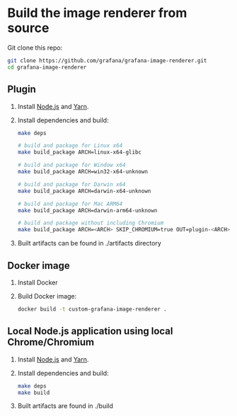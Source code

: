 # Build the image renderer from source

Git clone this repo:

```bash
git clone https://github.com/grafana/grafana-image-renderer.git
cd grafana-image-renderer
```

## Plugin

1. Install [Node.js](https://nodejs.org/) and [Yarn](https://yarnpkg.com/en/).
2. Install dependencies and build:

    ```bash
    make deps

    # build and package for Linux x64
    make build_package ARCH=linux-x64-glibc

    # build and package for Window x64
    make build_package ARCH=win32-x64-unknown

    # build and package for Darwin x64
    make build_package ARCH=darwin-x64-unknown

    # build and package for Mac ARM64
    make build_package ARCH=darwin-arm64-unknown

    # build and package without including Chromium
    make build_package ARCH=<ARCH> SKIP_CHROMIUM=true OUT=plugin-<ARCH>-no-chromium
    ```

3. Built artifacts can be found in ./artifacts directory

## Docker image

1. Install Docker
2. Build Docker image:

    ```bash
    docker build -t custom-grafana-image-renderer .
    ```

## Local Node.js application using local Chrome/Chromium

1. Install [Node.js](https://nodejs.org/) and [Yarn](https://yarnpkg.com/en/).
2. Install dependencies and build:

    ```bash
    make deps
    make build
    ```

3. Built artifacts are found in ./build